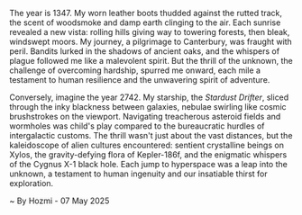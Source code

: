 
The year is 1347.  My worn leather boots thudded against the rutted track, the scent of woodsmoke and damp earth clinging to the air.  Each sunrise revealed a new vista: rolling hills giving way to towering forests, then bleak, windswept moors.  My journey, a pilgrimage to Canterbury, was fraught with peril.  Bandits lurked in the shadows of ancient oaks, and the whispers of plague followed me like a malevolent spirit.  But the thrill of the unknown, the challenge of overcoming hardship, spurred me onward, each mile a testament to human resilience and the unwavering spirit of adventure.

Conversely, imagine the year 2742. My starship, the *Stardust Drifter*, sliced through the inky blackness between galaxies, nebulae swirling like cosmic brushstrokes on the viewport.  Navigating treacherous asteroid fields and wormholes was child's play compared to the bureaucratic hurdles of intergalactic customs. The thrill wasn't just about the vast distances, but the kaleidoscope of alien cultures encountered: sentient crystalline beings on Xylos, the gravity-defying flora of Kepler-186f, and the enigmatic whispers of the Cygnus X-1 black hole. Each jump to hyperspace was a leap into the unknown, a testament to human ingenuity and our insatiable thirst for exploration.

~ By Hozmi - 07 May 2025
